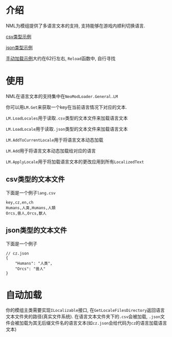 # 介绍

NML为模组提供了多语言文本的支持, 支持能够在游戏内顺利切换语言.

[csv类型示例](https://github.com/WorldBoxOpenMods/ModExample/blob/master/Locales/items_lang.csv)

[json类型示例](https://github.com/WorldBoxOpenMods/ModExample/blob/master/Locales/cz.json)

[手动加载示例](https://github.com/WorldBoxOpenMods/ModExample/blob/master/ExampleModCode.cs#L62)大约在62行左右, `Reload`函数中, 自行寻找

# 使用

NML在语言文本的支持集中在`NeoModLoader.General.LM`

你可以用`LM.Get`来获取一个key在当前语言情况下对应的文本.

`LM.LoadLocales`用于读取`.csv`类型的文本文件来加载语言文本

`LM.LoadLocale`用于读取`.json`类型的文本文件来加载语言文本

`LM.AddToCurrentLocale`用于将语言文本动态加载

`LM.Add`用于将语言文本动态加载给对应的语言

`LM.ApplyLocale`用于将加载语言文本的更改应用到所有`LocalizedText`

## csv类型的文本文件

下面是一个例子`lang.csv`
```csv
key,cz,en,ch
Humans,人类,Humans,人類
Orcs,兽人,Orcs,獸人
```

## json类型的文本文件

下面是一个例子
```jsonc
// cz.json
{
    "Humans": "人类",
    "Orcs": "兽人"
}
```

# 自动加载

你的模组主类需要实现`ILocalizable`接口, 在`GetLocaleFilesDirectory`返回语言文本文件夹的路径(真实文件系统). 在语言文本文件夹下的`.csv`会被加载, `.json`文件会被加载为其无后缀文件名的语言文本(如`cz.json`会给代码为`cz`的语言加载语言文本)